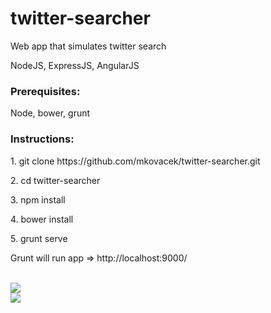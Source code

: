 # twitter-searcher

<p>Web app that simulates twitter search</p>
<p>NodeJS, ExpressJS, AngularJS</p>

<h3>Prerequisites:</h3>
<p>Node, bower, grunt</p>

<h3>Instructions:</h3>
  <p>1. git clone https://github.com/mkovacek/twitter-searcher.git</p>
  <p>2. cd twitter-searcher</p>
  <p>3. npm install</p>
  <p>4. bower install</p>
  <p>5. grunt serve</p>
  <p>Grunt will run app => http://localhost:9000/</p>
<br>
<img src="https://res.cloudinary.com/dffww0cvc/image/upload/v1450614780/Screenshot_1_u0czbe.jpg"><br>
<img src="https://res.cloudinary.com/dffww0cvc/image/upload/v1450614784/Screenshot_2_npfaoa.jpg">
